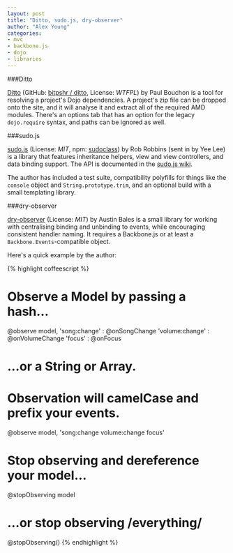 ```yaml
---
layout: post
title: "Ditto, sudo.js, dry-observer"
author: "Alex Young"
categories: 
- mvc
- backbone.js
- dojo
- libraries
---
```


###Ditto

[Ditto](http://bitpshr.info/ditto/) (GitHub: [bitpshr / ditto](https://github.com/bitpshr/ditto), License: _WTFPL_) by Paul Bouchon is a tool for resolving a project's Dojo dependencies.  A project's zip file can be dropped onto the site, and it will analyse it and extract all of the required AMD modules.  There's an options tab that has an option for the legacy `dojo.require` syntax, and paths can be ignored as well.

###sudo.js

[sudo.js](https://github.com/robrobbins/sudo-js) (License: _MIT_, npm: [sudoclass](https://npmjs.org/package/sudoclass)) by Rob Robbins (sent in by Yee Lee) is a library that features inheritance helpers, view and view controllers, and data binding support.  The API is documented in the [sudo.js wiki](https://github.com/robrobbins/sudo-js/wiki).

The author has included a test suite, compatibility polyfills for things like the `console` object and `String.prototype.trim`, and an optional build with a small templating library.

###dry-observer

[dry-observer](https://github.com/arbales/dry-observer) (License: _MIT_) by Austin Bales is a small library for working with centralising binding and unbinding to events, while encouraging consistent handler naming.  It requires a Backbone.js or at least a `Backbone.Events`-compatible object.

Here's a quick example by the author:

{% highlight coffeescript %}
# Observe a Model by passing a hash…
@observe model,
  'song:change'   : @onSongChange
  'volume:change' : @onVolumeChange
  'focus'         : @onFocus

# …or a String or Array.
# Observation will camelCase and prefix your events.
@observe model, 'song:change volume:change focus'

# Stop observing and dereference your model…
@stopObserving model

# …or stop observing /everything/
@stopObserving()
{% endhighlight %}
